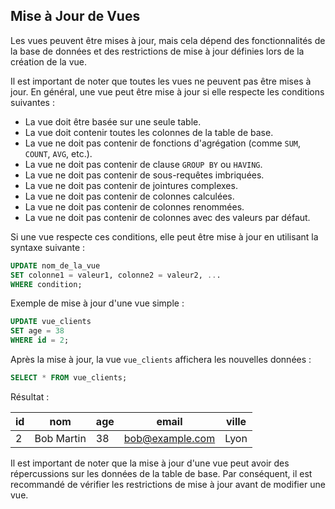 ## Mise à Jour de Vues

Les vues peuvent être mises à jour, mais cela dépend des fonctionnalités de la base de données et des restrictions de mise à jour définies lors de la création de la vue.

Il est important de noter que toutes les vues ne peuvent pas être mises à jour. En général, une vue peut être mise à jour si elle respecte les conditions suivantes :

- La vue doit être basée sur une seule table.
- La vue doit contenir toutes les colonnes de la table de base.
- La vue ne doit pas contenir de fonctions d'agrégation (comme `SUM`, `COUNT`, `AVG`, etc.).
- La vue ne doit pas contenir de clause `GROUP BY` ou `HAVING`.
- La vue ne doit pas contenir de sous-requêtes imbriquées.
- La vue ne doit pas contenir de jointures complexes.
- La vue ne doit pas contenir de colonnes calculées.
- La vue ne doit pas contenir de colonnes renommées.
- La vue ne doit pas contenir de colonnes avec des valeurs par défaut.

Si une vue respecte ces conditions, elle peut être mise à jour en utilisant la syntaxe suivante :

```sql
UPDATE nom_de_la_vue
SET colonne1 = valeur1, colonne2 = valeur2, ...
WHERE condition;
```

Exemple de mise à jour d'une vue simple :

```sql
UPDATE vue_clients
SET age = 38
WHERE id = 2;
```

Après la mise à jour, la vue `vue_clients` affichera les nouvelles données :

```sql
SELECT * FROM vue_clients;
```

Résultat :

| id | nom        | age | email           | ville |
|----|------------|-----|-----------------|-------|
| 2  | Bob Martin | 38  | bob@example.com | Lyon  |

Il est important de noter que la mise à jour d'une vue peut avoir des répercussions sur les données de la table de base. Par conséquent, il est recommandé de vérifier les restrictions de mise à jour avant de modifier une vue.

